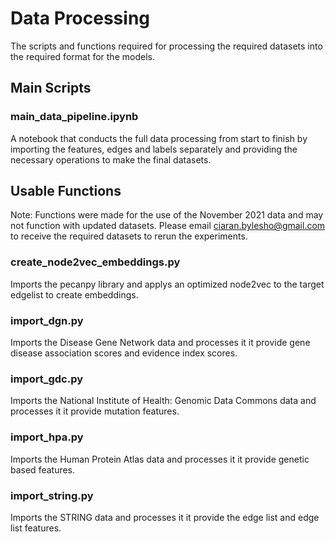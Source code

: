 # Data Processing
The scripts and functions required for processing the required datasets into the required format for the models.

## Main Scripts

### main_data_pipeline.ipynb
A notebook that conducts the full data processing from start to finish by importing the features, edges and labels separately and providing the necessary operations to make the final datasets.

## Usable Functions
Note: Functions were made for the use of the November 2021 data and may not function with updated datasets. Please email ciaran.bylesho@gmail.com to receive the required datasets to rerun the experiments.

### create_node2vec_embeddings.py
Imports the pecanpy library and applys an optimized node2vec to the target edgelist to create embeddings.

### import_dgn.py
Imports the Disease Gene Network data and processes it it provide gene disease association scores and evidence index scores.

### import_gdc.py
Imports the National Institute of Health: Genomic Data Commons data and processes it it provide mutation features.

### import_hpa.py
Imports the Human Protein Atlas data and processes it it provide genetic based features.

### import_string.py
Imports the STRING data and processes it it provide the edge list and edge list features.
